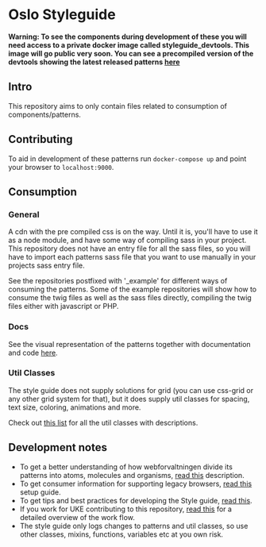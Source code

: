# Oslo Styleguide

**Warning: To see the components during development of these you will need access to a private docker image called styleguide_devtools. This image will go public very soon. You can see a precompiled version of the devtools showing the latest released patterns [here](https://styleguide.oslobeta.no/)**

## Intro

This repository aims to only contain files related to consumption of components/patterns.

## Contributing

To aid in development of these patterns run `docker-compose up` and point your browser to `localhost:9000`.

## Consumption

### General

A cdn with the pre compiled css is on the way. Until it is, you'll have to use it as a node module, and have some way of compiling sass in your project. This repository does not have an entry file for all the sass files, so you will have to import each patterns sass file that you want to use manually in your projects sass entry file.

See the repositories postfixed with '\_example' for different ways of consuming the patterns. Some of the example repositories will show how to consume the twig files as well as the sass files directly, compiling the twig files either with javascript or PHP.

### Docs

See the visual representation of the patterns together with documentation and code [here](https://styleguide.oslobeta.no/).

### Util Classes

The style guide does not supply solutions for grid (you can use css-grid or any other grid system for that), but it does supply util classes for spacing, text size, coloring, animations and more.

Check out [this list](docs/utils) for all the util classes with descriptions.

## Development notes

- To get a better understanding of how webforvaltningen divide its patterns into atoms, molecules and organisms, [read this](docs/atomic) description.
- To get consumer information for supporting legacy browsers, [read this](docs/legacyBrowserSupport) setup guide.
- To get tips and best practices for developing the Style guide, [read this](docs/bestPractises).
- If you work for UKE contributing to this repository, [read this](docs/workflow) for a detailed overview of the work flow.
- The style guide only logs changes to patterns and util classes, so use other classes, mixins, functions, variables etc at you own risk.
